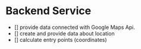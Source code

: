 # Backend Service

- [] provide data connected with Google Maps Api.
- [] create and provide data about location
- [] calculate entry points (coordinates)
